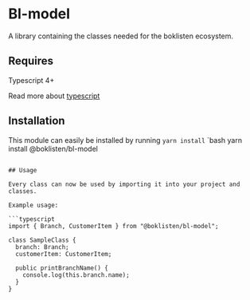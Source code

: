 # Bl-model

A library containing the classes needed for the boklisten ecosystem.

## Requires

Typescript 4+

Read more about [typescript](www.typescriptlang.com)

## Installation

This module can easily be installed by running `yarn install`
`bash
yarn install @boklisten/bl-model
```

## Usage

Every class can now be used by importing it into your project and classes.

Example usage:

```typescript
import { Branch, CustomerItem } from "@boklisten/bl-model";

class SampleClass {
  branch: Branch;
  customerItem: CustomerItem;

  public printBranchName() {
    console.log(this.branch.name);
  }
}
```
